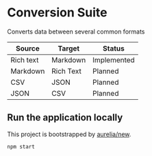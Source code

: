 # Conversion Suite

Converts data between several common formats

| Source | Target | Status|
| -- | -- | --|
| Rich text | Markdown | Implemented |
| Markdown | Rich Text | Planned |
| CSV | JSON | Planned |
| JSON | CSV | Planned |

## Run the application locally

This project is bootstrapped by [aurelia/new](https://github.com/aurelia/new).

    npm start
